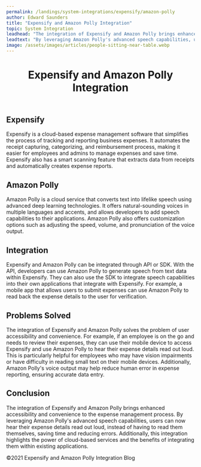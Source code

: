 ```yaml
---
permalink: /landings/system-integrations/expensify/amazon-polly
author: Edward Saunders
title: "Expensify and Amazon Polly Integration"
topic: System Integration
leadhead: "The integration of Expensify and Amazon Polly brings enhanced accessibility and convenience to the expense management process"
leadtext: "By leveraging Amazon Polly's advanced speech capabilities, users can now hear their expense details read out loud, instead of having to read them themselves, saving time and reducing errors. Additionally, this integration highlights the power of cloud-based services and the benefits of integrating them within existing applications."
image: /assets/images/articles/people-sitting-near-table.webp
---
```

<div class="arttext">	<header>
		<h1>Expensify and Amazon Polly Integration</h1>
	</header>
	<main>
		<section>
			<h2>Expensify</h2>
			<p>Expensify is a cloud-based expense management software that simplifies the process of tracking and reporting business expenses. It automates the receipt capturing, categorizing, and reimbursement process, making it easier for employees and admins to manage expenses and save time. Expensify also has a smart scanning feature that extracts data from receipts and automatically creates expense reports.</p>
		</section>
		<section>
			<h2>Amazon Polly</h2>
			<p>Amazon Polly is a cloud service that converts text into lifelike speech using advanced deep learning technologies. It offers natural-sounding voices in multiple languages and accents, and allows developers to add speech capabilities to their applications. Amazon Polly also offers customization options such as adjusting the speed, volume, and pronunciation of the voice output.</p>
		</section>
		<section>
			<h2>Integration</h2>
			<p>Expensify and Amazon Polly can be integrated through API or SDK. With the API, developers can use Amazon Polly to generate speech from text data within Expensify. They can also use the SDK to integrate speech capabilities into their own applications that integrate with Expensify. For example, a mobile app that allows users to submit expenses can use Amazon Polly to read back the expense details to the user for verification.</p>
		</section>
		<section>
			<h2>Problems Solved</h2>
			<p>The integration of Expensify and Amazon Polly solves the problem of user accessibility and convenience. For example, if an employee is on the go and needs to review their expenses, they can use their mobile device to access Expensify and use Amazon Polly to hear their expense details read out loud. This is particularly helpful for employees who may have vision impairments or have difficulty in reading small text on their mobile devices. Additionally, Amazon Polly's voice output may help reduce human error in expense reporting, ensuring accurate data entry.</p>
		</section>
		<section>
			<h2>Conclusion</h2>
			<p>The integration of Expensify and Amazon Polly brings enhanced accessibility and convenience to the expense management process. By leveraging Amazon Polly's advanced speech capabilities, users can now hear their expense details read out loud, instead of having to read them themselves, saving time and reducing errors. Additionally, this integration highlights the power of cloud-based services and the benefits of integrating them within existing applications.</p>
		</section>
	</main>
	<footer>
		<p>&copy;2021 Expensify and Amazon Polly Integration Blog</p>
	</footer>
</div>